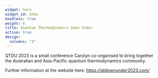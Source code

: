 ```yaml
---
widget: hero
widget_id: qtdu
headless: true
weight: 6
title: Quantum Thermodynamics Down Under
active: true
design:
  columns: "2"
---
```

QTDU 2023 is a small conference Carolyn co-organised to bring together the Australian and Asia-Pacific quantum thermodynamics community.

Further information at the website here: [](www.qtdownunder.com)<https://qtdownunder2023.com/>
